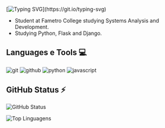  [![Typing SVG](https://readme-typing-svg.herokuapp.com?color=%2336BCF7&center=true&vCenter=true&width=600&lines=Hi+there+👋,+I+am+Nelson;+Welcome+to+My+Profile!)](https://git.io/typing-svg)
 
- Student at Fametro College studying Systems Analysis and Development.
- Studying Python, Flask and Django.

## Languages e Tools 💻
<div style="display: inline">
  <img align="center" alt="git" src="https://img.shields.io/badge/Git-F05032?style=for-the-badge&logo=git&logoColor=white" />
  <img align="center" alt="github" src="https://img.shields.io/badge/GitHub-181717?style=for-the-badge&logo=github&logoColor=white" />
  <img align="center" alt="python" src="https://img.shields.io/badge/Python-3776AB?style=for-the-badge&logo=python&logoColor=white" />
  <img align="center" alt="javascript" src="https://img.shields.io/badge/JavaScript-F7DF1E?style=for-the-badge&logo=javascript&logoColor=black" />
</div><br/>

## GitHub Status ⚡

![GitHub Status](https://github-readme-stats.vercel.app/api?username=NelsonALima&show_icons=true&theme=radical)

![Top Linguagens](https://github-readme-stats.vercel.app/api/top-langs/?username=NelsonALima&layout=compact&langs_count=5&theme=radical)



